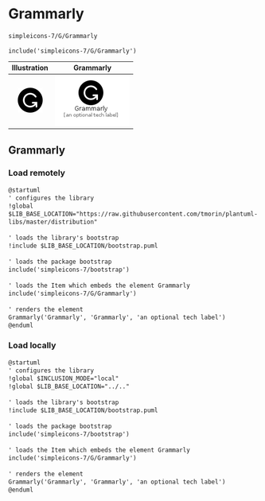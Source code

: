 # Grammarly


```text
simpleicons-7/G/Grammarly
```

```text
include('simpleicons-7/G/Grammarly')
```



| Illustration | Grammarly |
| :---: | :---: |
| ![illustration for Illustration](../../simpleicons-7/G/Grammarly.png) | ![illustration for Grammarly](../../simpleicons-7/G/Grammarly.Local.png) |




## Grammarly

### Load remotely
```plantuml
@startuml
' configures the library
!global $LIB_BASE_LOCATION="https://raw.githubusercontent.com/tmorin/plantuml-libs/master/distribution"

' loads the library's bootstrap
!include $LIB_BASE_LOCATION/bootstrap.puml

' loads the package bootstrap
include('simpleicons-7/bootstrap')

' loads the Item which embeds the element Grammarly
include('simpleicons-7/G/Grammarly')

' renders the element
Grammarly('Grammarly', 'Grammarly', 'an optional tech label')
@enduml
```

### Load locally
```plantuml
@startuml
' configures the library
!global $INCLUSION_MODE="local"
!global $LIB_BASE_LOCATION="../.."

' loads the library's bootstrap
!include $LIB_BASE_LOCATION/bootstrap.puml

' loads the package bootstrap
include('simpleicons-7/bootstrap')

' loads the Item which embeds the element Grammarly
include('simpleicons-7/G/Grammarly')

' renders the element
Grammarly('Grammarly', 'Grammarly', 'an optional tech label')
@enduml
```

